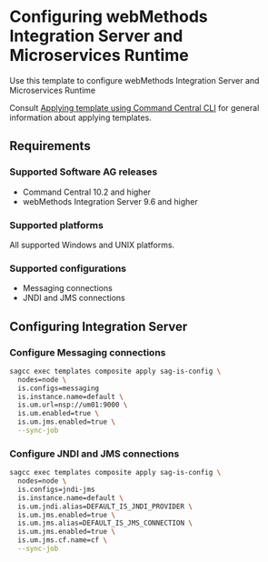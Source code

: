 # Configuring webMethods Integration Server and Microservices Runtime

Use this template to configure webMethods Integration Server and Microservices Runtime

Consult [Applying template using Command Central CLI](https://github.com/SoftwareAG/sagdevops-templates/wiki/Using-default-templates#applying-template-using-command-central-cli)
for general information about applying templates.

## Requirements

### Supported Software AG releases

* Command Central 10.2 and higher
* webMethods Integration Server 9.6 and higher

### Supported platforms

All supported Windows and UNIX platforms.

### Supported configurations

* Messaging connections
* JNDI and JMS connections

## Configuring Integration Server

### Configure Messaging connections

```bash
sagcc exec templates composite apply sag-is-config \
  nodes=node \
  is.configs=messaging
  is.instance.name=default \
  is.um.url=nsp://um01:9000 \
  is.um.enabled=true \
  is.um.jms.enabled=true \
  --sync-job
```

### Configure JNDI and JMS connections

```bash
sagcc exec templates composite apply sag-is-config \
  nodes=node \
  is.configs=jndi-jms
  is.instance.name=default \
  is.um.jndi.alias=DEFAULT_IS_JNDI_PROVIDER \
  is.um.jms.enabled=true \
  is.um.jms.alias=DEFAULT_IS_JMS_CONNECTION \
  is.um.jms.enabled=true \
  is.um.jms.cf.name=cf \
  --sync-job
```
